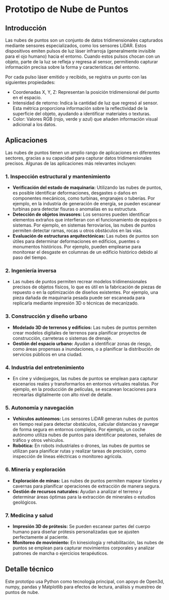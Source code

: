 # Prototipo de Nube de Puntos
## Introducción

Las nubes de puntos son un conjunto de datos tridimensionales capturados mediante sensores especializados, como los sensores LiDAR. Estos dispositivos emiten pulsos de luz láser infrarroja (generalmente invisible para el ojo humano) hacia el entorno. Cuando estos pulsos chocan con un objeto, parte de la luz se refleja y regresa al sensor, permitiendo capturar información precisa sobre la forma y características del entorno.

Por cada pulso láser emitido y recibido, se registra un punto con las siguientes propiedades:

 - Coordenadas X, Y, Z: Representan la posición tridimensional del punto en el espacio.
 - Intensidad de retorno: Indica la cantidad de luz que regresó al sensor. Esta métrica proporciona información sobre la reflectividad de la superficie del objeto, ayudando a identificar materiales o texturas.
 - Color: Valores RGB (rojo, verde y azul) que añaden información visual adicional a los datos.

## Aplicaciones

Las nubes de puntos tienen un amplio rango de aplicaciones en diferentes sectores, gracias a su capacidad para capturar datos tridimensionales precisos. Algunas de las aplicaciones más relevantes incluyen:

### 1. **Inspección estructural y mantenimiento**
- **Verificación del estado de maquinaria:** Utilizando las nubes de puntos, es posible identificar deformaciones, desgastes o daños en componentes mecánicos, como turbinas, engranajes o tuberías. Por ejemplo, en la industria de generación de energía, se pueden escanear turbinas para detectar fisuras o anomalías en su estructura.
- **Detección de objetos invasores:** Los sensores pueden identificar elementos extraños que interfieran con el funcionamiento de equipos o sistemas. Por ejemplo, en sistemas ferroviarios, las nubes de puntos permiten detectar ramas, rocas u otros obstáculos en las vías.
- **Evaluación de estructuras arquitectónicas:** Las nubes de puntos son útiles para determinar deformaciones en edificios, puentes o monumentos históricos. Por ejemplo, pueden emplearse para monitorear el desgaste en columnas de un edificio histórico debido al paso del tiempo.

### 2. **Ingeniería inversa**
- Las nubes de puntos permiten recrear modelos tridimensionales precisos de objetos físicos, lo que es útil en la fabricación de piezas de repuesto o en la optimización de diseños existentes. Por ejemplo, una pieza dañada de maquinaria pesada puede ser escaneada para replicarla mediante impresión 3D o técnicas de mecanizado.

### 3. **Construcción y diseño urbano**
- **Modelado 3D de terrenos y edificios:** Las nubes de puntos permiten crear modelos digitales de terrenos para planificar proyectos de construcción, carreteras o sistemas de drenaje.
- **Gestión del espacio urbano:** Ayudan a identificar zonas de riesgo, como áreas propensas a inundaciones, o a planificar la distribución de servicios públicos en una ciudad.

### 4. **Industria del entretenimiento**
- En cine y videojuegos, las nubes de puntos se emplean para capturar escenarios reales y transformarlos en entornos virtuales realistas. Por ejemplo, en la producción de películas, se escanean locaciones para recrearlas digitalmente con alto nivel de detalle.

### 5. **Autonomía y navegación**
- **Vehículos autónomos:** Los sensores LiDAR generan nubes de puntos en tiempo real para detectar obstáculos, calcular distancias y navegar de forma segura en entornos complejos. Por ejemplo, un coche autónomo utiliza nubes de puntos para identificar peatones, señales de tráfico y otros vehículos.
- **Robótica:** En robots industriales o drones, las nubes de puntos se utilizan para planificar rutas y realizar tareas de precisión, como inspección de líneas eléctricas o monitoreo agrícola.

### 6. **Minería y exploración**
- **Exploración de minas:** Las nubes de puntos permiten mapear túneles y cavernas para planificar operaciones de extracción de manera segura.
- **Gestión de recursos naturales:** Ayudan a analizar el terreno y determinar áreas óptimas para la extracción de minerales o estudios geológicos.

### 7. **Medicina y salud**
- **Impresión 3D de prótesis:** Se pueden escanear partes del cuerpo humano para diseñar prótesis personalizadas que se ajusten perfectamente al paciente.
- **Monitoreo de movimiento:** En kinesiología y rehabilitación, las nubes de puntos se emplean para capturar movimientos corporales y analizar patrones de marcha o ejercicios terapéuticos.

## Detalle técnico
Este prototipo usa Python como tecnología principal, con apoyo de Open3d, numpy, pandas y Matplotlib para efectos de lectura, análisis y muestreo de puntos de nube.

